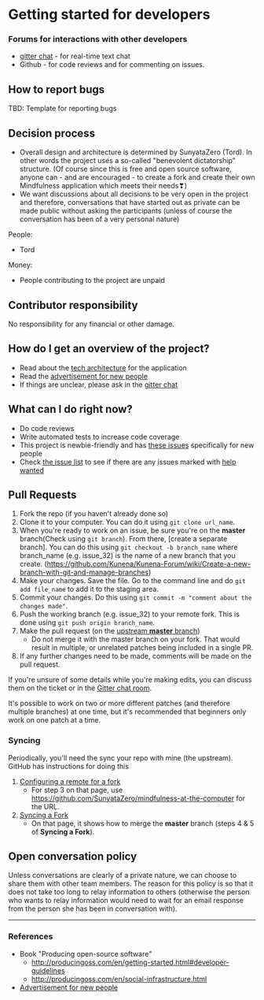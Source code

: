 # Getting started for developers

### Forums for interactions with other developers

* [gitter chat](https://gitter.im/mindfulness-at-the-computer/Lobby) - for real-time text chat
* Github - for code reviews and for commenting on issues.

## How to report bugs

TBD: Template for reporting bugs

## Decision process

* Overall design and architecture is determined by SunyataZero (Tord). In other words the project uses a so-called "benevolent dictatorship" structure. (Of course since this is free and open source software, anyone can - and are encouraged - to create a fork and create their own Mindfulness application which meets their needs❣)
* We want discussions about all decisions to be very open in the project and therefore, conversations that have started out as private can be made public without asking the participants (unless of course the conversation has been of a very personal nature)

People:
* Tord

Money:
* People contributing to the project are unpaid

## Contributor responsibility

No responsibility for any financial or other damage.

## How do I get an overview of the project?

* Read about the [tech architecture](tech-architecture.md) for the application
* Read the [advertisement for new people](misc/advertisement-for-devs.md)
* If things are unclear, please ask in the [gitter chat](https://gitter.im/mindfulness-at-the-computer/Lobby)

## What can I do right now?

* Do code reviews
* Write automated tests to increase code coverage
* This project is newbie-friendly and has [these issues](https://github.com/SunyataZero/mindfulness-at-the-computer/issues?q=is%3Aissue+is%3Aopen+label%3Afirst-timers-only) specifically for new people
* Check [the issue list](https://github.com/SunyataZero/mindfulness-at-the-computer/issues) to see if there are any issues marked with [help wanted](https://github.com/SunyataZero/mindfulness-at-the-computer/labels/help%20wanted)

## Pull Requests

1. Fork the repo (if you haven't already done so)
2. Clone it to your computer. You can do it using `git clone url_name`.
3. When you're ready to work on an issue, be sure you're on the **master** branch(Check using `git branch`). From there, [create a separate branch]. You can do this using `git checkout -b branch_name` where branch_name (e.g. issue_32) is the name of a new branch that you create.
(https://github.com/Kunena/Kunena-Forum/wiki/Create-a-new-branch-with-git-and-manage-branches)
4. Make your changes. Save the file. Go to the command line and do `git add file_name` to add it to the staging area.  
5. Commit your changes. Do this using `git commit -m "comment about the changes made"`.
6. Push the working branch (e.g. issue_32) to your remote fork. This is done using `git push origin branch_name`. 
7. Make the pull request (on the [upstream **master** branch](https://github.com/SunyataZero/mindfulness-at-the-computer/tree/master))
    * Do not merge it with the master branch on your fork. That would result in multiple, or unrelated patches being included in a single PR.
8. If any further changes need to be made, comments will be made on the pull request.


If you're unsure of some details while you're making edits, you can discuss them on the ticket or in the [Gitter chat room](https://gitter.im/mindfulness-at-the-computer/Lobby).

It's possible to work on two or more different patches (and therefore multiple branches) at one time, but it's recommended that beginners only work on one patch at a time.

### Syncing ###
Periodically, you'll need the sync your repo with mine (the upstream). GitHub has instructions for doing this

1. [Configuring a remote for a fork](https://help.github.com/articles/configuring-a-remote-for-a-fork/)
    * For step 3 on that page, use https://github.com/SunyataZero/mindfulness-at-the-computer for the URL.
2. [Syncing a Fork](https://help.github.com/articles/syncing-a-fork/)
    * On that page, it shows how to merge the **master** branch (steps 4 & 5 of **Syncing a Fork**).

## Open conversation policy

Unless conversations are clearly of a private nature, we can choose to share them with other team members. The reason for this policy is so that it does not take too long to relay information to others (otherwise the person who wants to relay information would need to wait for an email response from the person she has been in conversation with).


***

### References
* Book "Producing open-source software"
  * http://producingoss.com/en/getting-started.html#developer-guidelines
  * http://producingoss.com/en/social-infrastructure.html
* [Advertisement for new people](misc/advertisement-for-devs.md)
